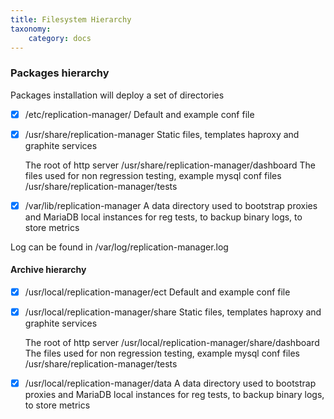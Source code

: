 ```yaml
---
title: Filesystem Hierarchy
taxonomy:
    category: docs
---
```


### Packages hierarchy

Packages installation will deploy a set of directories

  - [x] /etc/replication-manager/
    Default and example conf file

  - [x] /usr/share/replication-manager
    Static files, templates haproxy and graphite services

    The root of http server
    /usr/share/replication-manager/dashboard
    The files used for non regression testing, example mysql conf files
    /usr/share/replication-manager/tests

  - [x] /var/lib/replication-manager
    A data directory used to bootstrap proxies and MariaDB local instances for reg tests, to backup binary logs, to store metrics

Log can be found in /var/log/replication-manager.log


####  Archive hierarchy


- [x] /usr/local/replication-manager/ect
  Default and example conf file

- [x] /usr/local/replication-manager/share
  Static files, templates haproxy and graphite services

  The root of http server
  /usr/local/replication-manager/share/dashboard
  The files used for non regression testing, example mysql conf files
  /usr/share/replication-manager/tests

- [x] /usr/local/replication-manager/data
  A data directory used to bootstrap proxies and MariaDB local instances for reg tests, to backup binary logs, to store metrics
